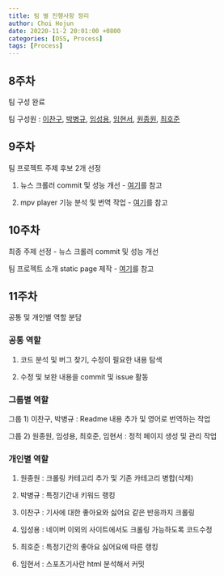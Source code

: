```yaml
---
title: 팀 별 진행사항 정리
author: Choi Hojun
date: 20220-11-2 20:01:00 +0800
categories: [OSS, Process]
tags: [Process]
---
```


## 8주차

팀 구성 완료

팀 구성원 : [이찬구](https://github.com/Changooo), [박병규](https://github.com/Park-ByungKyu), [임성용](https://github.com/seongyonglim), [임현서](https://github.com/Ihm-hyun-sir), [원종원](https://github.com/dnjswhddnjs), [최호준](https://github.com/hj10271803)



## 9주차

팀 프로젝트 주제 후보 2개 선정

1) 뉴스 크롤러 commit 및 성능 개선 - [여기](https://github.com/lumyjuwon/KoreaNewsCrawler)를 참고

2) mpv player 기능 분석 및 번역 작업 - [여기](https://github.com/mpv-player/mpv)를 참고



## 10주차

최종 주제 선정 - 뉴스 크롤러 commit 및 성능 개선

팀 프로젝트 소개 static page 제작 - [여기](https://20-2-skku-oss.github.io/2020-2-OSS-6/)를 참고



## 11주차

공통 및 개인별 역할 분담 

### 공통 역할

1) 코드 분석 및 버그 찾기, 수정이 필요한 내용 탐색

2) 수정 및 보완 내용을 commit 및 issue 활동

### 그룹별 역할

그룹 1) 이찬구, 박병규 : Readme 내용 추가 및 영어로 번역하는 작업

그룹 2) 원종원, 임성용, 최호준, 임현서 : 정적 페이지 생성 및 관리 작업

### 개인별 역할

1) 원종원 : 크롤링 카테고리 추가 및 기존 카테고리 병합(삭제)

2) 박병규 : 특정기간내 키워드 랭킹

3) 이찬구 : 기사에 대한 좋아요와 싫어요 같은 반응까지 크롤링

4) 임성용 : 네이버 이외의 사이트에서도 크롤링 가능하도록 코드수정

5) 최호준 : 특정기간의 좋아요 싫어요에 따른 랭킹

6) 임현서 : 스포츠기사란 html 분석해서 커밋
